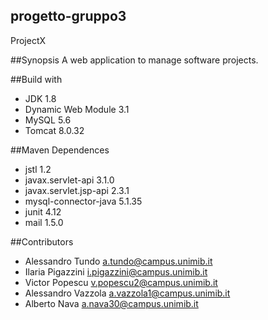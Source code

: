 ## progetto-gruppo3
ProjectX

##Synopsis
A web application to manage software projects.

##Build with
* JDK 1.8
* Dynamic Web Module 3.1
* MySQL 5.6
* Tomcat 8.0.32

##Maven Dependences
* jstl 1.2
* javax.servlet-api 3.1.0
* javax.servlet.jsp-api 2.3.1
* mysql-connector-java 5.1.35
* junit 4.12
* mail 1.5.0

##Contributors
* Alessandro Tundo a.tundo@campus.unimib.it
* Ilaria Pigazzini i.pigazzini@campus.unimib.it
* Victor Popescu v.popescu2@campus.unimib.it
* Alessandro Vazzola  a.vazzola1@campus.unimib.it
* Alberto Nava a.nava30@campus.unimib.it
